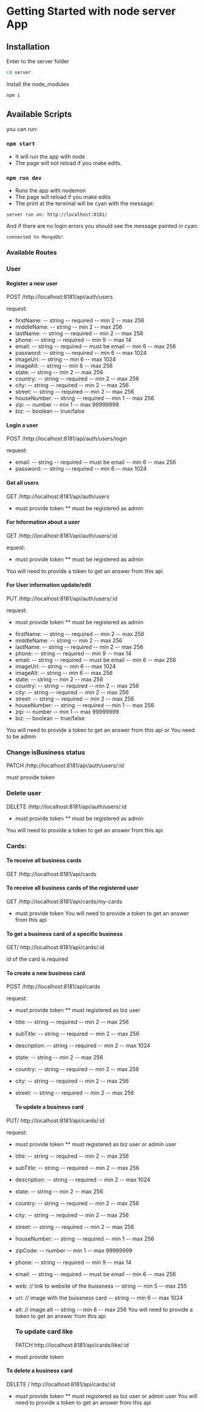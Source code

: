 # Getting Started with node server App

## Installation

Enter to the server folder

```bash
cd server
```

Install the node_modules

```bash
npm i
```

## Available Scripts

you can run:

### `npm start`

- It will run the app with node
- The page will not reload if you make edits.

### `npm run dev`

- Runs the app with nodemon
- The page will reload if you make edits
- The print at the terminal will be cyan with the message:

`server run on: http://localhost:8181/`

And if there are no login errors you should see the message painted in cyan:

`connected to MongoDb!`

### Available Routes

### User

#### Register a new user

POST /http://localhost:8181/api/auth/users

request:

- firstName:
  -- string
  -- required
  -- min 2
  -- max 256
- middleName:
  -- string
  -- min 2
  -- max 256
- lastName:
  -- string
  -- required
  -- min 2
  -- max 256
- phone:
  -- string
  -- required
  -- min 9
  -- max 14
- email:
  -- string
  -- required
  -- must be email
  -- min 6
  -- max 256
- password:
  -- string
  -- required
  -- min 6
  -- max 1024
- imageUrl:
  -- string
  -- min 6
  -- max 1024
- imageAlt:
  -- string
  -- min 6
  -- max 256
- state:
  -- string
  -- min 2
  -- max 256
- country:
  -- string
  -- required
  -- min 2
  -- max 256
- city:
  -- string
  -- required
  -- min 2
  -- max 256
- street:
  -- string
  -- required
  -- min 2
  -- max 256
- houseNumber:
  -- string
  -- required
  -- min 1
  -- max 256
- zip:
  -- number
  -- min 1
  -- max 99999999
- biz:
  -- boolean
  -- true/false
  
#### Login a user

POST /http://localhost:8181/api/auth/users/login

request:

- email:
  -- string
  -- required
  -- must be email
  -- min 6
  -- max 256
- password:
  -- string
  -- required
  -- min 6
  -- max 1024

 #### Get all users

 GET /http://localhost:8181/api/auth/users

 - must provide token
  \*\* must be registered as admin

  #### For Information about a user

  GET /http://localhost:8181/api/auth/users/:id

equest:

- must provide token
  \*\* must be registered as admin

You will need to provide a token to get an answer from this api

#### For User information update/edit
 PUT /http://localhost:8181/api/auth/users/:id


 request:

- must provide token
  \*\* must be registered as admin

* firstName:
  -- string
  -- required
  -- min 2
  -- max 256
* middleName:
  -- string
  -- min 2
  -- max 256
* lastName:
  -- string
  -- required
  -- min 2
  -- max 256
* phone:
  -- string
  -- required
  -- min 9
  -- max 14
* email:
  -- string
  -- required
  -- must be email
  -- min 6
  -- max 256
* imageUrl:
  -- string
  -- min 6
  -- max 1024
* imageAlt:
  -- string
  -- min 6
  -- max 256
* state:
  -- string
  -- min 2
  -- max 256
* country:
  -- string
  -- required
  -- min 2
  -- max 256
* city:
  -- string
  -- required
  -- min 2
  -- max 256
* street:
  -- string
  -- required
  -- min 2
  -- max 256
* houseNumber:
  -- string
  -- required
  -- min 1
  -- max 256
* zip:
  -- number
  -- min 1
  -- max 99999999
* biz:
  -- boolean
  -- true/false

You will need to provide a token to get an answer from this api
or You need to be admin

### Change isBusiness status

 PATCH /http://localhost:8181/api/auth/users/:id

 must provide token
### Delete user
 DELETE /http://localhost:8181/api/auth/users/:id

 - must provide token
  \*\* must be registered as admin

You will need to provide a token to get an answer from this api

### Cards:

#### To receive all business cards

 GET /http://localhost:8181/api/cards

 #### To receive all business cards of the registered user


  GET /http://localhost:8181/api/cards/my-cards

- must provide token
  You will need to provide a token to get an answer from this api

 #### To get a business card of a specific business

 GET/ http://localhost:8181/api/cards/:id

 id of the card is required

 #### To create a new business card


POST /http://localhost:8181/api/cards

request:

- must provide token
  \*\* must registered as biz user

* title:
  -- string
  -- required
  -- min 2
  -- max 256
* subTitle:
  -- string
  -- required
  -- min 2
  -- max 256
* description:
  -- string
  -- required
  -- min 2
  -- max 1024
* state:
  -- string
  -- min 2
  -- max 256
* country:
  -- string
  -- required
  -- min 2
  -- max 256
* city:
  -- string
  -- required
  -- min 2
  -- max 256
* street:
  -- string
  -- required
  -- min 2
  -- max 256

  #### To update a business card

PUT/ http://localhost:8181/api/cards/:id

request:

- must provide token
  \*\* must registered as biz user or admin user

* title:
  -- string
  -- required
  -- min 2
  -- max 256
* subTitle:
  -- string
  -- required
  -- min 2
  -- max 256
* description:
  -- string
  -- required
  -- min 2
  -- max 1024
* state:
  -- string
  -- min 2
  -- max 256
* country:
  -- string
  -- required
  -- min 2
  -- max 256
* city:
  -- string
  -- required
  -- min 2
  -- max 256
* street:
  -- string
  -- required
  -- min 2
  -- max 256
* houseNumber:
  -- string
  -- required
  -- min 1
  -- max 256
* zipCode:
  -- number
  -- min 1
  -- max 99999999
* phone:
  -- string
  -- required
  -- min 9
  -- max 14
* email:
  -- string
  -- required
  -- must be email
  -- min 6
  -- max 256
* web:
  // link to website of the buissness
  -- string
  -- min 5
  -- max 255
* url:
  // image with the buissness card
  -- string
  -- min 6
  -- max 1024
* alt:
  // image alt
  -- string
  -- min 6
  -- max 256
  You will need to provide a token to get an answer from this api

  ### To update card like

	PATCH http://localhost:8181/api/cards/like/:id


- must provide token

#### To delete a business card

  DELETE / http://localhost:8181/api/cards/:id


- must provide token
  \*\* must registered as biz user or admin user
  You will need to provide a token to get an answer from this api

